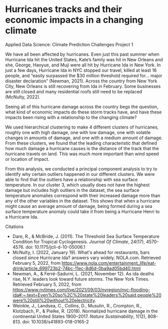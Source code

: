 # Hurricanes tracks and their economic impacts in a changing climate
Applied Data Science: Climate Prediction Challenges Project 1 

We have all been affected by hurricanes. Even just this past summer when Hurricane Ida hit the United States, Kate’s family was hit in New Orleans and she, George, Haoyue, and Muji were all hit by Hurricane Ida in New York. In just a few days, Hurricane Ida in NYC stopped our travel, killed at least 16 people, and “easily surpassed the $30 million threshold required for… major disaster declaration” (Newman, 2021). Across the country from New York City, New Orleans is still recovering from Ida in February. Some businesses are still closed and many residential roofs still need to be replaced (McNulty, 2022). 

Seeing all of this hurricane damage across the country begs the question, what kind of economic impacts do these storm tracks have, and have these impacts been rising with a relationship to the changing climate? 


We used hierarchical clustering to make 4 different clusters of hurricanes, roughly one with high damage, one with low damage, one with volatile changes in amounts of damage, and one with a medium amount of damage. From these clusters, we found that the leading characteristic that defined how much damage a hurricane causes is the distance of the track that the hurricane travels on land. This was much more important than wind speed or location of impact. 

From this analysis, we conducted a principal component analysis to try to identify why certain outliers happened in our different clusters. We were able to find that the outliers have a relationship with sea surface temperature. In our cluster 3, which usually does not have the highest damage but includes high outliers in the dataset, the sea surface temperature anomalies correspond with their increased damage more than any of the other variables in the dataset. This shows that when a hurricane might cause an average amount of damage, being formed during a sea surface temperature anomaly could take it from being a Hurricane Henri to a Hurricane Ida. 


Citations
- Dare, R., & McBride, J. (2011). The Threshold Sea Surface Temperature Condition for Tropical Cyclogenesis. *Journal Of Climate*, 24(17), 4570-4576. doi: 10.1175/jcli-d-10-05006.1
- McNulty, I. (2022, January 19). What's ahead for restaurants, bars closed since Hurricane Ida? answers vary widely. NOLA.com. Retrieved February 5, 2022, from https://www.nola.com/entertainment_life/eat-drink/article_699723b2-74bc-11ec-8d6d-0ba9ad05bd40.html 
- Newman, A., & Ferré-Sadurní, L. (2021, November 12). As ida deaths rise, N.Y. leaders look toward future storms. The New York Times. Retrieved February 5, 2022, from https://www.nytimes.com/live/2021/09/03/nyregion/nyc-flooding-ida#:~:text=Even%20so%2C%20state%20leaders%20said,people%20were%20still%20without%20electricity. 
- Weinkle, J., Landsea, C., Collins, D., Musulin, R., Crompton, R., Klotzbach, P., & Pielke, R. (2018). Normalized hurricane damage in the continental United States 1900–2017. *Nature Sustainability*, 1(12), 808-813. doi: 10.1038/s41893-018-0165-2
